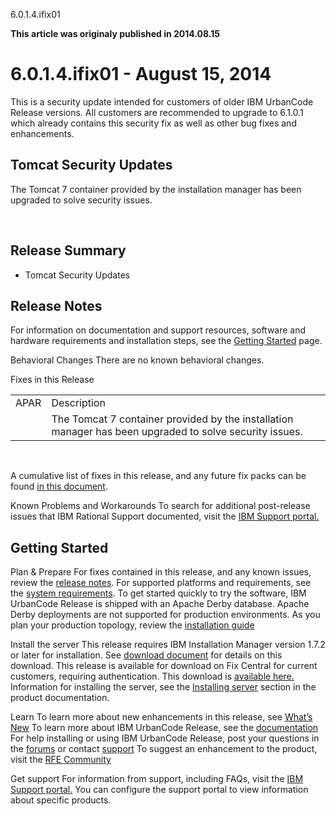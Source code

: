 





6.0.1.4.ifix01

**This article was originaly published in 2014.08.15**


6.0.1.4.ifix01 - August 15, 2014
================================




This is a security update intended for customers of older IBM UrbanCode Release versions. All customers are recommended to upgrade to 6.1.0.1 which already contains this security fix as well as other bug fixes and enhancements.

Tomcat Security Updates
-----------------------


The Tomcat 7 container provided by the installation manager has been upgraded to solve security issues.


 


Release Summary
---------------

  
* Tomcat Security Updates

Release Notes
-------------

  

For information on documentation and support resources, software and hardware requirements and installation steps, see the [Getting Started](http://developer.ibm.com/urbancode/products/urbancode-release/whats-new/whats-new-urbancode-release-6-0-1-4-ifix-01/getting-started/) page.





Behavioral Changes
There are no known behavioral changes.




Fixes in this Release


|  |  |
| --- | --- |
| APAR | Description |
|  | The Tomcat 7 container provided by the installation manager has been upgraded to solve security issues. |


 


A cumulative list of fixes in this release, and any future fix packs can be found [in this document](http://www-01.ibm.com/support/docview.wss?uid=swg27039116).




Known Problems and Workarounds
To search for additional post-release issues that IBM Rational Support documented, visit the [IBM Support portal.](https://www-947.ibm.com/support/entry/myportal/support?brandind=Rational)


Getting Started
---------------

  

Plan & Prepare
For fixes contained in this release, and any known issues, review the [release notes](http://developer.ibm.com/urbancode/products/urbancode-release/whats-new/whats-new-urbancode-release-6-1-4-ifix-01/release-notes/). For supported platforms and requirements, see the [system requirements](http://www-03.ibm.com/software/products/en/ucrel#tab_othertab1). To get started quickly to try the software, IBM UrbanCode Release is shipped with an Apache Derby database. Apache Derby deployments are not supported for production environments. As you plan your production topology, review the [installation guide](http://pic.dhe.ibm.com/infocenter/ucrel/v6r0m1/topic/com.ibm.urelease.doc/topics/install_ch.html)





Install the server
This release requires IBM Installation Manager version 1.7.2 or later for installation. See [download document](http://www-01.ibm.com/support/docview.wss?uid=swg24036814) for details on this download. This release is available for download on Fix Central for current customers, requiring authentication. This download is [available here.](http://www-933.ibm.com/support/fixcentral/swg/selectFixes?parent=ibm~Rational&product=ibm/Rational/UrbanCode+Release&release=All&platform=All&function=all) Information for installing the server, see the [Installing server](http://pic.dhe.ibm.com/infocenter/ucrel/v6r0m1/topic/com.ibm.urelease.doc/topics/install_ch.html) section in the product documentation.



Learn
To learn more about new enhancements in this release, see [What’s New](../)  To learn more about IBM UrbanCode Release, see the  [documentation](http://pic.dhe.ibm.com/infocenter/ucrel/v6r0m1/topic/com.ibm.urelease.doc/topics/c_node_overview.html) For help installing or using IBM UrbanCode Release, post your questions in the [forums](https://developer.ibm.com/answers?community=urbancode) or contact  [support](http://www-947.ibm.com/support/entry/portal/support?brandind=Rational) To suggest an enhancement to the product, visit the [RFE Community](http://www.ibm.com/developerworks/rfe/execute?use_case=submitRfe)





Get support
For information from support, including FAQs, visit the [IBM Support portal.](http://www-947.ibm.com/support/entry/portal/support?brandind=Rational) You can configure the support portal to view information about specific products.







